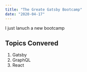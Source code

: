 ```yaml
---
title: "The Greate Gatsby Bootcamp"
date: "2020-04-17"
---
```


I just lanuch a new bootcamp

## Topics Convered
1. Gatsby
2. GraphQL
3. React